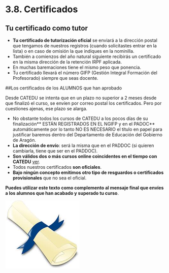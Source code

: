 # 3.8. Certificados

## Tu certificado como tutor

 * **Tu certificado de tutorización oficial** se enviará a la dirección postal que tengamos de nuestros registros (cuando solicitastes entrar en la lista) o en caso de omisión la que indiques en la nominilla.
 * También a comienzos del año natural siguiente recibirás un certificado en la misma dirección de la retención IRPF aplicada.
 * En muchas baremaciones tiene el mismo peso que ponencia. 
 * Tu certificado llevará el número GIFP (Gestión Integral Formación del Profesorado) siempre que seas docente.


##Los certificados de los ALUMNOS que han aprobado

Desde CATEDU se intenta que en un plazo no superior a 2 meses desde que finalizó el curso, se envíen por correo postal los certificados. Pero por cuestiones ajenas, ese plazo se alarga.

* No obstante todos los cursos de CATEDU a los pocos días de su finalización** ESTÁN REGISTRADOS EN EL NGIFP y en el PADOC** automáticamente por lo tanto NO ES NECESARIO el título en papel para justificar baremos dentro del Departamento de Educación del Gobierno de Aragón.
* **La dirección de envío**:  será la misma que en el PADDOC (si quieren cambiarla, tiene que ser en el PADDOC).
* **Son válidos dos o más cursos online coincidentes en el tiempo con CATEDU** [ver](http://soporte.catedu.es/kb/faq.php?id=2).
* Todos nuestros certificados **son oficiales**.
* **Bajo ningún concepto emitimos otro tipo de resguardos o certificados provisionales** que no sea el oficial.


**Puedes utilizar este texto como complemento al mensaje final que envíes a los alumnos que han acabado y superado tu curso**.


![](img/descarga.jpg)

